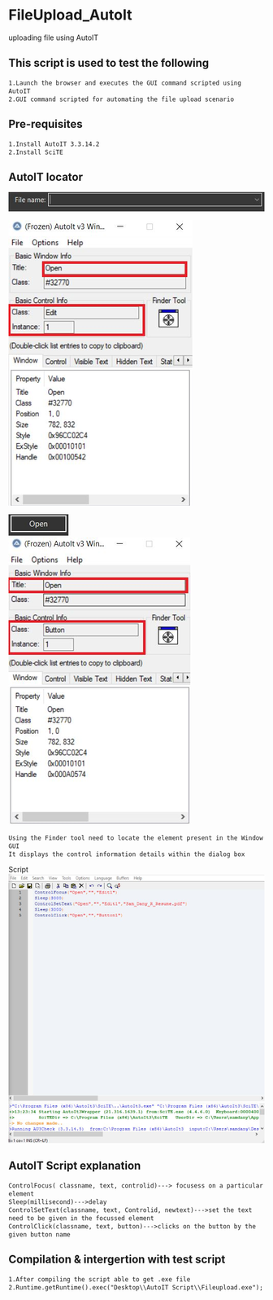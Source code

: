 # FileUpload_AutoIt
uploading file using AutoIT

## This script is used to test the following
```
1.Launch the browser and executes the GUI command scripted using AutoIT 
2.GUI command scripted for automating the file upload scenario
```
## Pre-requisites
```
1.Install AutoIT 3.3.14.2
2.Install SciTE  
```
## AutoIT locator
![](https://github.com/antonysam/FileUpload_AutoIt/blob/master/Images/Filename_field.JPG)<br/>

![](https://github.com/antonysam/FileUpload_AutoIt/blob/master/Images/AutoIT_filename_edit.JPG)<br/>

![](https://github.com/antonysam/FileUpload_AutoIt/blob/master/Images/open_button.JPG)<br/>
![](https://github.com/antonysam/FileUpload_AutoIt/blob/master/Images/AutoIT(Frozen).JPG)

```
Using the Finder tool need to locate the element present in the Window GUI
It displays the control information details within the dialog box
```
Script
![](https://github.com/antonysam/FileUpload_AutoIt/blob/master/Images/AutoITScript(SciTE).JPG)
## AutoIT Script explanation
```
ControlFocus( classname, text, controlid)---> focusess on a particular element
Sleep(millisecond)--->delay
ControlSetText(classname, text, Controlid, newtext)--->set the text need to be given in the focussed element
ControlClick(classname, text, button)--->clicks on the button by the given button name
```

## Compilation & intergertion with test script
```
1.After compiling the script able to get .exe file 
2.Runtime.getRuntime().exec("Desktop\\AutoIT Script\\Fileupload.exe");
```

